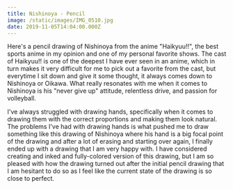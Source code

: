```yaml
---
title: Nishinoya - Pencil
image: /static/images/IMG_0510.jpg
date: 2019-11-05T14:04:00.000Z
---
```


Here's a pencil drawing of Nishinoya from the anime "Haikyuu!!", the best sports anime in my opinion and one of my personal favorite shows. The cast of Haikyuu!! is one of the deepest I have ever seen in an anime, which in turn makes it very difficult for me to pick out a favorite from the cast, but everytime I sit down and give it some thought, it always comes down to Nishinoya or Oikawa. What really resonates with me when it comes to Nishinoya is his "never give up" attitude, relentless drive, and passion for volleyball.

I've always struggled with drawing hands, specifically when it comes to drawing them with the correct proportions and making them look natural. The problems I've had with drawing hands is what pushed me to draw something like this drawing of Nishinoya where his hand is a big focal point of the drawing and after a lot of erasing and starting over again, I finally ended up with a drawing that I am very happy with. I have considered creating and inked and fully-colored version of this drawing, but I am so pleased with how the drawing turned out after the initial pencil drawing that I am hesitant to do so as I feel like the current state of the drawing is so close to perfect.
